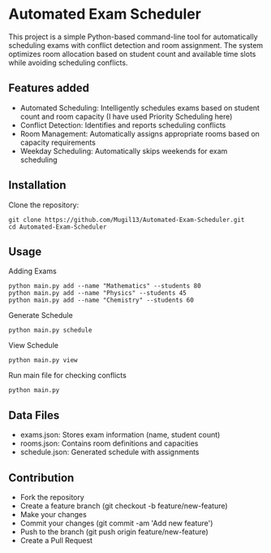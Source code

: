 # Automated Exam Scheduler

This project is a simple Python-based command-line tool for automatically scheduling exams with conflict detection and room assignment. The system optimizes room allocation based on student count and available time slots while avoiding scheduling conflicts.

## Features added

- Automated Scheduling: Intelligently schedules exams based on student count and room capacity (I have used Priority Scheduling here)
- Conflict Detection: Identifies and reports scheduling conflicts
- Room Management: Automatically assigns appropriate rooms based on capacity requirements
- Weekday Scheduling: Automatically skips weekends for exam scheduling

## Installation

Clone the repository:

```
git clone https://github.com/Mugil13/Automated-Exam-Scheduler.git
cd Automated-Exam-Scheduler
```

## Usage

Adding Exams
```
python main.py add --name "Mathematics" --students 80
python main.py add --name "Physics" --students 45
python main.py add --name "Chemistry" --students 60
```

Generate Schedule
```
python main.py schedule
```

View Schedule
```
python main.py view
```

Run main file for checking conflicts

```
python main.py
```

## Data Files

- exams.json: Stores exam information (name, student count)
- rooms.json: Contains room definitions and capacities
- schedule.json: Generated schedule with assignments

## Contribution

- Fork the repository
- Create a feature branch (git checkout -b feature/new-feature)
- Make your changes
- Commit your changes (git commit -am 'Add new feature')
- Push to the branch (git push origin feature/new-feature)
- Create a Pull Request

